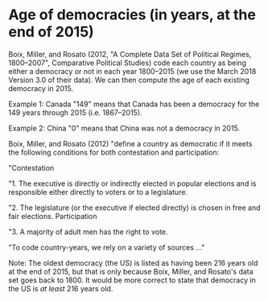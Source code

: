 # Age of democracies (in years, at the end of 2015)

Boix, Miller, and Rosato (2012, "A Complete Data Set of Political Regimes, 1800–2007", Comparative Political Studies) code each country as being either a democracy or not in each year 1800–2015 (we use the March 2018 Version 3.0 of their data). We can then compute the age of each existing democracy in 2015.

Example 1: Canada "149" means that Canada has been a democracy for the 149 years through 2015 (i.e. 1867–2015).

Example 2: China "0" means that China was not a democracy in 2015.

Boix, Miller, and Rosato (2012) "define a country as democratic if it meets the following conditions for both contestation and participation:

"Contestation

"1. The executive is directly or indirectly elected in popular elections and is responsible either directly to voters or to a legislature.

"2. The legislature (or the executive if elected directly) is chosen in free and fair elections.
Participation

"3. A majority of adult men has the right to vote.

"To code country-years, we rely on a variety of sources ..."

Note: The oldest democracy (the US) is listed as having been 216 years old at the end of 2015, but that is only because Boix, Miller, and Rosato's data set goes back to 1800. It would be more correct to state that democracy in the US is *at least* 216 years old.
